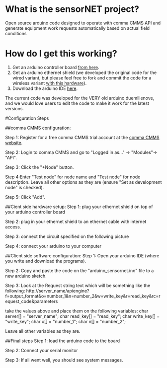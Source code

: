 # What is the sensorNET project?
Open source arduino code designed to operate with comma CMMS API and generate equipment work requests automatically based on actual field conditions

# How do I get this working?

1. Get an arduino controller board [from here](http://store.arduino.cc/product/A000066).
2. Get an arduino ethernet shield (we developed the original code for the wired variant, but please feel free to fork and commit the code for a wireless variant [with this hardware](http://store.arduino.cc/product/A000058)).
3. Download the arduino IDE [here](http://www.arduino.cc/en/Main/Software).

The current code was developed for the VERY old arduino duemillenove, and we would love users to edit the code to make it work for the latest versions.

#Configuration Steps

##comma CMMS configuration: 

Step 1: Register for a free comma CMMS trial account at the <a href="http://commacmms.com">comma CMMS website</a>.

Step 2: Login to comma CMMS and go to "Logged in as..." -> "Modules"-> "API".

Step 3: Click the "+Node" button.

Step 4:Enter "Test node" for node name and "Test node" for node description. Leave all other options as they are 
(ensure "Set as development node" is checked).

Step 5: Click "Add".

##Cient side hardware setup:
Step 1: plug your ethernet shield on top of your arduino controller board

Step 2: plug in your ethernet shield to an ethernet cable with internet access.

Step 3: connect the circuit specified on the following picture

Step 4: connect your arduino to your computer

##Client side software configuration:
Step 1: Open your arduino IDE (where you write and download the programs).

Step 2: Copy and paste the code on the "arduino_sensornet.ino" file to a new arduino sketch.

Step 3: Look at the Request string text which will be something like the following:
http://server_name/apiengine?f=output_format&o=number_1&n=number_2&w=write_key&r=read_key&rc=request_code&parameters

take the values above and place them on the following variables:
char server[] = "server_name";
char read_key[] = "read_key";
char write_key[] = "write_key";
char o[] = "number_1";
char n[] = "number_2";

Leave all other variables as they are.

##Final steps
Step 1: load the arduino code to the board

Step 2: Connect your serial monitor

Step 3: If all went well, you should see system messages.
